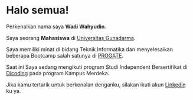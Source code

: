 # Halo semua! 

Perkenalkan nama saya **Wadi Wahyudin**.

Saya seorang **Mahasiswa** di [Universitas Gunadarma](https://www.gunadarma.ac.id/).

Saya memiliki minat di bidang Teknik Informatika dan menyelesaikan beberapa Bootcamp salah satunya di [PROGATE](https://progate.com/dashboard).

Saat ini Saya sedang mengikuti program Studi Independent Bersertifikat di [Dicoding](https://www.dicoding.com/dashboard) pada program Kampus Merdeka.

Jika kamu tertarik untuk berkenalan denganku, silakan ikuti akun [Linkedin](linkedin.com/in/wadi-wahyudin-39579b15b) ku ya.
